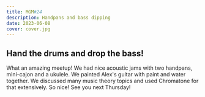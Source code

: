 ```yaml
---
title: MGM#24
description: Handpans and bass dipping
date: 2023-06-08
cover: cover.jpg
---
```


## Hand the drums and drop the bass!

What an amazing meetup! We had nice acoustic jams with two handpans, mini-cajon and a ukulele. We painted Alex's guitar with paint and water together. We discussed many music theory topics and used Chromatone for that extensively. So nice! See you next Thursday!

<youtube-embed video="MkXUWJnH0Ls"></youtube-embed>
